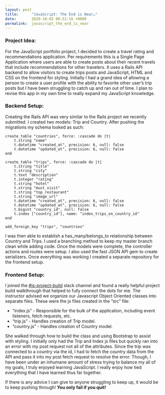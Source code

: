 ```yaml
---
layout: post
title:      "JavaScript: The End is Near…"
date:       2020-10-02 00:51:16 +0000
permalink:  javascript_the_end_is_near
---
```



### Project Idea:
For the JavaScript portfolio project, I  decided to create a travel rating and recommendations application. Per requirements this is a  Single Page Application where users are able to create posts about their recent travels that include recommendations for other travelers. It uses a Rails API backend to allow visitors to create trips posts and JavaScript, HTML and CSS on the frontend for styling. Initially I had a grand idea of allowing a person to create a user profile with the ability to favorite other user’s trip posts but I have been struggling to catch up and ran out of time. I plan to revise this app in my own time to really expand my JavaScript knowledge. 

### Backend Setup:
Creating the Rails API was very similar to the Rails project we recently submitted. I created  two models: Trip and Country. After pushing the migrations my schema looked as such:

```
create_table "countries", force: :cascade do |t|
    t.string "name"
    t.datetime "created_at", precision: 6, null: false
    t.datetime "updated_at", precision: 6, null: false
end

create_table "trips", force: :cascade do |t|
    t.string "title"
    t.string "city"
    t.text "description"
    t.integer "rating"
    t.string "hotel"
    t.string "must_visit"
    t.string "top_restaurant"
    t.string "image_url"
    t.datetime "created_at", precision: 6, null: false
    t.datetime "updated_at", precision: 6, null: false
    t.bigint "country_id", null: false
    t.index ["country_id"], name: "index_trips_on_country_id"
end

add_foreign_key "trips", "countries"
```

I was then able to establish a has_many/belongs_to relationship between Country and Trips. I used a branching method to keep my master branch clean while adding code. Once the models were complete, the controller actions and routes were setup. I also used the fast JSON API gem to create serializers. Once everything was working I created a separate repository for the frontend setup.

### Frontend Setup:
I joined the [#js-project-build](https://flatiron-school.slack.com/archives/C015P7VRDA6) slack channel and found a really helpful project build walkthrough that helped to fully connect the dots for me. The instructor advised we organize our Javascript Object Oriented classes into separate files. These were the js files created in the “src” file:

* “index.js” - Responsible for the bulk of the application, including event listeners, fetch requests, etc.
* “trip.js” - Handles creation of Trip model.
* “country.js” - Handles creation of Country model.

She walked through how to build the class and using Bootstrap to assist with styling. I initially only had the Trip and Index js files but quickly ran into an error with my post request not all of the attributes. Since the trip was connected to a country via the id, I had to fetch the country data from the API and pass it into my post fetch request to resolve the error. Though, I have been under an inhumane amount of stress trying to balance my all of my goals, I truly enjoyed learning JavaScript. I really enjoy how tied everything that I have learned thus far together. 

If there is any advice I can give to anyone struggling to keep up, it would be to keep pushing through! **You only fail if you quit!**


